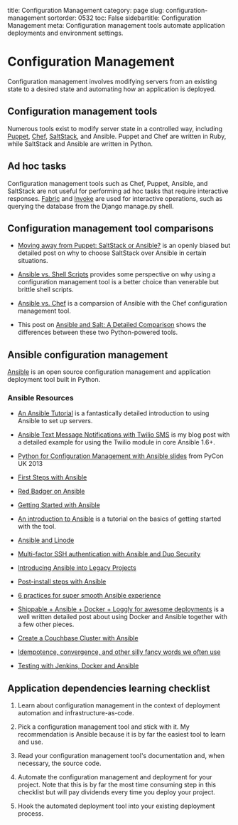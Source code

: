title: Configuration Management
category: page
slug: configuration-management
sortorder: 0532
toc: False
sidebartitle: Configuration Management
meta: Configuration management tools automate application deployments and environment settings.


# Configuration Management
Configuration management involves modifying servers from an existing state to 
a desired state and automating how an application is deployed.


## Configuration management tools
Numerous tools exist to modify server state in a controlled 
way, including [Puppet](http://puppetlabs.com/puppet/what-is-puppet), 
[Chef](http://www.getchef.com/chef/), 
[SaltStack](http://www.saltstack.com/), and Ansible. Puppet and Chef are
written in Ruby, while SaltStack and Ansible are written in Python.


## Ad hoc tasks
Configuration management tools such as Chef, Puppet, Ansible, and SaltStack
are not useful for performing ad hoc tasks that require interactive responses.
[Fabric](http://docs.fabfile.org/en/1.8/) and 
[Invoke](http://docs.pyinvoke.org/en/latest/) are used for interactive 
operations, such as querying the database from the Django manage.py shell.


## Configuration management tool comparisons
* [Moving away from Puppet: SaltStack or Ansible?](http://ryandlane.com/blog/2014/08/04/moving-away-from-puppet-saltstack-or-ansible/)
  is an openly biased but detailed post on why to choose SaltStack over 
  Ansible in certain situations.

* [Ansible vs. Shell Scripts](https://valdhaus.co/writings/ansible-vs-shell-scripts/)
  provides some perspective on why using a configuration management tool is a 
  better choice than venerable but brittle shell scripts.

* [Ansible vs. Chef](http://tjheeta.github.io/2015/04/15/ansible-vs-chef/)
  is a comparsion of Ansible with the Chef configuration management tool.

* This post on [Ansible and Salt: A Detailed Comparison](http://missingm.co/2013/06/ansible-and-salt-a-detailed-comparison/)
  shows the differences between these two Python-powered tools.


## Ansible configuration management
[Ansible](http://www.ansible.com/) is an open source configuration
management and application deployment tool built in Python.


### Ansible Resources
* [An Ansible Tutorial](https://serversforhackers.com/an-ansible-tutorial)
  is a fantastically detailed introduction to using Ansible to set up
  servers.

* [Ansible Text Message Notifications with Twilio SMS](https://www.twilio.com/blog/2014/05/ansible-text-messages-notifications-with-twilio-sms.html)
  is my blog post with a detailed example for using the Twilio module in
  core Ansible 1.6+.

* [Python for Configuration Management with Ansible slides](http://www.insom.me.uk/post/pycon-talk.html) 
from PyCon UK 2013

* [First Steps with Ansible](http://labs.qandidate.com/blog/2013/11/15/first-steps-with-ansible/)

* [Red Badger on Ansible](http://red-badger.com/blog/2013/06/29/ansible/)

* [Getting Started with Ansible](http://lowendbox.com/blog/getting-started-with-ansible/)

* [An introduction to Ansible](https://davidwinter.me/introduction-to-ansible/)
  is a tutorial on the basics of getting started with the tool.

* [Ansible and Linode](http://softwareas.com/ansible-and-linode-what-i-learned-about-controlling-linodes-from-ansible)

* [Multi-factor SSH authentication with Ansible and Duo Security](http://jlafon.io/ansible-duo-security.html)

* [Introducing Ansible into Legacy Projects](http://benlopatin.com/getting-started-with-ansible/)

* [Post-install steps with Ansible](https://hvops.com/articles/ansible-post-install/)

* [6 practices for super smooth Ansible experience](http://hakunin.com/six-ansible-practices)

* [Shippable + Ansible + Docker + Loggly for awesome deployments](http://www.hiddentao.com/archives/2014/06/03/shippable-ansible-docker-loggly-for-awesome-deployments/)
  is a well written detailed post about using Docker and Ansible together with
  a few other pieces.

* [Create a Couchbase Cluster with Ansible](http://blog.couchbase.com/create-couchbase-cluster-with-ansible)

* [Idempotence, convergence, and other silly fancy words we often use](https://groups.google.com/forum/#!msg/Ansible-project/WpRblldA2PQ/lYDpFjBXDlsJ)

* [Testing with Jenkins, Docker and Ansible](http://blog.mist.io/post/82383668190/move-fast-and-dont-break-things-testing-with)


## Application dependencies learning checklist
1. Learn about configuration management in the context of deployment 
   automation and infrastructure-as-code.

1. Pick a configuration management tool and stick with it. My recommendation 
   is Ansible because it is by far the easiest tool to learn and use.

1. Read your configuration management tool's documentation and, when 
   necessary, the source code.

1. Automate the configuration management and deployment for your project. 
   Note that this is by far the most time consuming step in this 
   checklist but will pay dividends every time you deploy your project.

1. Hook the automated deployment tool into your existing deployment process.

